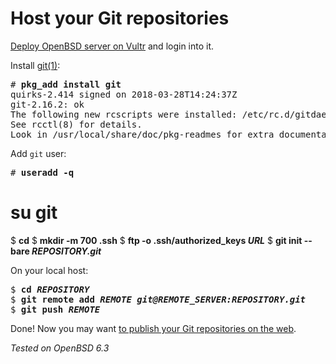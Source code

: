 # Host your Git repositories

[Deploy OpenBSD server on Vultr](/vultr.html) and login into it.

Install [git(1)](https://git-scm.com/):

<pre>
# <b>pkg_add install git</b>
quirks-2.414 signed on 2018-03-28T14:24:37Z
git-2.16.2: ok
The following new rcscripts were installed: /etc/rc.d/gitdaemon
See rcctl(8) for details.
Look in /usr/local/share/doc/pkg-readmes for extra documentation.
</pre>

Add `git` user:

<pre>
# <b>useradd -q</b>
</pre>
# <b>su git</b>
$ <b>cd</b>
$ <b>mkdir -m 700 .ssh</b>
$ <b>ftp -o .ssh/authorized_keys <i>URL</i></b>
$ <b>git init --bare <i>REPOSITORY.git</i></b>
</pre>

On your local host:

<pre>
$ <b>cd <i>REPOSITORY</i></b>
$ <b>git remote add <i>REMOTE</i> <i>git@REMOTE_SERVER:REPOSITORY.git</i></b>
$ <b>git push <i>REMOTE</i></b>
</pre>

Done! Now you may want [to publish your Git repositories on the web](/stagit.html).

_Tested on OpenBSD 6.3_
